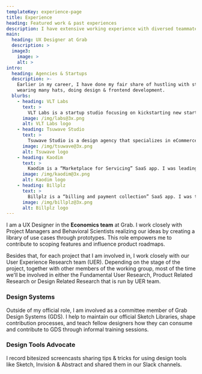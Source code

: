 ```yaml
---
templateKey: experience-page
title: Experience
heading: Featured work & past experiences
description: I have extensive working experience with diversed teammates in recent years, and worked with multiple startups & agencies for almost 6 years in the past.
main:
  heading: UX Designer at Grab
  description: >
  image3:
    image: >
    alt: >
intro:
  heading: Agencies & Startups
  description: >-
    Earlier in my career, I have done my fair share of hustling with startups
    wearing many hats, doing design & frontend development.
  blurbs:
    - heading: VLT Labs
      text: >
        VLT Labs is a startup studio focusing on kickstarting new startups in South East Asia region.
      image: /img/labs@3x.png
      alt: VLT Labs logo
    - heading: Tsuwave Studio
      text: >
        Tsuwave Studio is a design agency that specializes in eCommerce custom design & development on Shopify platform and WordPress custom design & frontend development.
      image: /img/tsuwave@3x.png
      alt: Tsuwave logo
    - heading: Kaodim
      text: >
        Kaodim is a “Marketplace for Servicing” SaaS app. I was leading a team of designers (of two haha) and was responsible for the web app design, and customer & vendor mobile apps (both iOS and Android).
      image: /img/kaodim@3x.png
      alt: Kaodim logo
    - heading: Billplz
      text: >
        Billplz is a “billing and payment collection” SaaS app. I was the only designer and was responsible for the customer-facing and internal tools web app design.
      image: /img/billplz@3x.png
      alt: Billplz logo
---
```

I am a UX Designer in the **Economics team** at Grab. I work closely with Project Managers and Behavioral Scientists realizing our ideas by creating a library of use cases through prototypes. This role empowers me to contribute to scoping features and influence product roadmaps.

Besides that, for each project that I am involved in, I work closely with our User Experience Research team (UER). Depending on the stage of the project, together with other members of the working group, most of the time we'll be involved in either the Fundamental User Research, Product Related Research or Design Related Research that is run by UER team.

<h3 class="f4 mt4 mb2 fw6 lh-solid">Design Systems</h3>
Outside of my official role, I am involved as a committee member of Grab Design Systems (GDS). I help to maintain our official Sketch Libraries, shape contribution processes, and teach fellow designers how they can consume and contribute to GDS through informal training sessions.

<h3 class="f4 mt4 mb2 fw6 lh-solid">Design Tools Advocate</h3>
I record bitesized screencasts sharing tips & tricks for using design tools like Sketch, Invision & Abstract and shared them in our Slack channels.